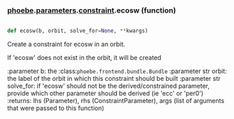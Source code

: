 ### [phoebe](phoebe.md).[parameters](phoebe.parameters.md).[constraint](phoebe.parameters.constraint.md).ecosw (function)


```py

def ecosw(b, orbit, solve_for=None, **kwargs)

```



Create a constraint for ecosw in an orbit.

If 'ecosw' does not exist in the orbit, it will be created

:parameter b: the :class:`phoebe.frontend.bundle.Bundle`
:parameter str orbit: the label of the orbit in which this
    constraint should be built
:parameter str solve_for:  if 'ecosw' should not be the derived/constrained
    parameter, provide which other parameter should be derived
    (ie 'ecc' or 'per0')
:returns: lhs (Parameter), rhs (ConstraintParameter), args (list of arguments
    that were passed to this function)

